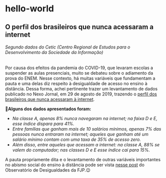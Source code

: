 # hello-world
## O perfil dos brasileiros que nunca acessaram a internet
###### Segundo dados do Cetic (Centro Regional de Estudos para o Desenvolvimento da Sociedade da Informação)

Por causa dos efeitos da pandemia do COVID-19, que levaram escolas a suspender as aulas presenciais, muito se debateu sobre o adiamento da prova do ENEM. Nesse contexto, há muitas variáveis que fundamentam a pauta e uma delas diz respeito à desigualdade de acesso no ensino à distância. Dessa forma, achei pertinente trazer um levantamento de dados publicado no Nexo Jornal, em 29 de agosto de 2019, trazendo o [perfil dos brasileiros que nunca acessaram à internet](https://www.nexojornal.com.br/expresso/2019/08/29/O-perfil-dos-brasileiros-que-nunca-acessaram-a-internet). 

:pushpin:**Alguns dos dados apresentados foram:**
- *Na classe A, apenas 8% nunca navegaram na internet; na faixa D e E, esse índice dispara para 41%.*
- *Entre famílias que ganham mais de 10 salários mínimos, apenas 7% das pessoas nunca entraram na internet; aqueles que ganham até um salário mínimo contam com uma taxa de 35% de acesso zero.*
- *Além disso, entre aqueles que acessam a internet: na classe A, 88% se valem do computador; nas classes D e E esse índice cai para 15%.*

A pauta propriamente dita e o levantamento de outras variáveis importantes no abismo social do ensino à distância pode ser vista [nesse post](http://observatoriodesigualdades.fjp.mg.gov.br/?p=1058) do Observatório de Desigualdades da FJP.:wink:

